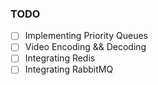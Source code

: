 ### TODO
- [ ] Implementing Priority Queues
- [ ] Video Encoding && Decoding
- [ ] Integrating Redis
- [ ] Integrating RabbitMQ